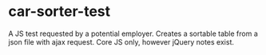 # car-sorter-test
A JS test requested by a potential employer. Creates a sortable table from a json file with ajax request. Core JS only, however jQuery notes exist.
